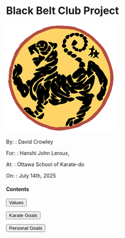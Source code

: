 <link rel="stylesheet" href="bbc-style.css">

<div class="bbc-title" markdown='1'>

# Black Belt Club Project

</div>

<div id="splash" class="code-compare">

<div markdown="1">

![Shotokan](../../assets/img/shotokan-tiger-orange.png)

</div>

<div markdown="1">

By:
: David Crowley

For:
: Hanshi John Leroux, 

At:
: Ottawa School of Karate-do

On:
: July 14th, 2025

</div>

</div>

<div id="landing" class="bbc-content" markdown=1>

#### Contents

<div>

<button type='button' onclick="window.location='values';">Values</button> 

<button type='button' onclick="window.location='karate';">Karate Goals</button>

<button type='button' onclick="window.location='personal';">Personal Goals</button>

</div>


</div>
